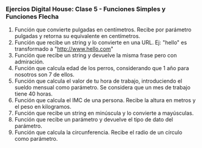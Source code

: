### Ejercios Digital House: Clase 5 - Funciones Simples y Funciones Flecha

1. Función que convierte pulgadas en centímetros.
Recibe por parámetro pulgadas y retorna su equivalente en centímetros.
2. Función que recibe un string y lo convierte en una URL.
Ej: "hello" es transformado a "http://www.hello.com"
3. Función que recibe un string y devuelve la misma frase pero con admiración.
4. Función que calcula edad de los perros, considerando que 1 año para nosotros son 7 de ellos.
5. Función que calcula el valor de tu hora de trabajo, introduciendo el sueldo mensual como parámetro.
Se considera que un mes de trabajo tiene 40 horas.
6. Función que calcula el IMC de una persona. Recibe la altura en metros y el peso en kilogramos.
7. Función que recibe un string en minúscula y lo convierte a mayúsculas.
8. Función que recibe un parámetro y devuelve el tipo de dato del parámetro.
9. Función que calcula la circunferencia. Recibe el radio de un círculo como parámetro.
